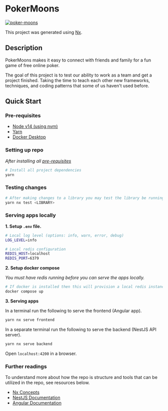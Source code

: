 # PokerMoons

<!-- Status tags -->

[![poker-moons](https://circleci.com/gh/broology/poker-moons.svg?style=svg&circle-token=a65d3e691f3d216ca5885e9e209a598b7520b4b7)](https://app.circleci.com/projects/project-dashboard/github/broology/)

This project was generated using [Nx](https://nx.dev).

## Description

PokerMoons makes it easy to connect with friends and family for a fun game of free online poker.

The goal of this project is to test our ability to work as a team and get a project finished. Taking the time to teach each other new frameworks, techniques, and coding patterns that some of us haven't used before.

## Quick Start

### Pre-requisites

-   [Node v14 (using nvm)](https://github.com/nvm-sh/nvm#installing-and-updating)
-   [Yarn](https://classic.yarnpkg.com/lang/en/docs/install)
-   [Docker Desktop](https://docs.docker.com/engine/install/)

### Setting up repo

_After installing all [pre-requisites](#pre-requisites)_

```bash
# Install all project dependencies
yarn
```

### Testing changes

```bash
# After making changes to a library you may test the library be running:
yarn nx test <LIBRARY>
```

### Serving apps locally

**1. Setup `.env` file.**

```bash
# Local log level (options: info, warn, error, debug)
LOG_LEVEL=info

# Local redis configuration
REDIS_HOST=localhost
REDIS_PORT=6379
```

**2. Setup docker compose**

_You must have redis running before you can serve the apps locally._

```bash
# If docker is installed then this will provision a local redis instance under "localhost:6379"
docker compose up
```

**3. Serving apps**

In a terminal run the following to serve the frontend (Angular app).

```bash
yarn nx serve frontend
```

In a separate terminal run the following to serve the backend (NestJS API server).

```bash
yarn nx serve backend
```

Open `localhost:4200` in a browser.

### Further readings

To understand more about how the repo is structure and tools that can be utilized in the repo, see resources below.

-   [Nx Concepts](https://nx.dev/concepts)
-   [NestJS Documentation](https://docs.nestjs.com/)
-   [Angular Documentation](https://angular.io/guide/what-is-angular)
